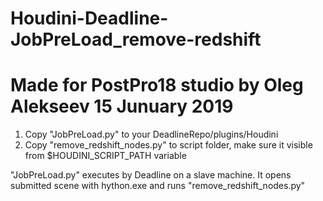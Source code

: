 # Houdini-Deadline-JobPreLoad_remove-redshift
# Made for PostPro18 studio by Oleg Alekseev 15 Junuary 2019

1. Copy "JobPreLoad.py" to your DeadlineRepo/plugins/Houdini
2. Copy "remove_redshift_nodes.py" to script folder, make sure it visible from $HOUDINI_SCRIPT_PATH variable

"JobPreLoad.py" executes by Deadline on a slave machine. It opens submitted scene with hython.exe and runs "remove_redshift_nodes.py" 
